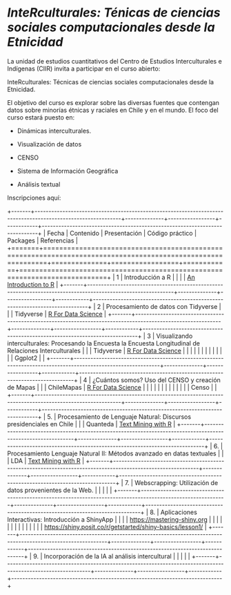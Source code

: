 # ***InteRculturales: Ténicas de ciencias sociales computacionales desde la Etnicidad***

La unidad de estudios cuantitativos del Centro de Estudios Interculturales e Indígenas (CIIR) invita a participar en el curso abierto:

InteRculturales: Técnicas de ciencias sociales computacionales desde la Etnicidad.

El objetivo del curso es explorar sobre las diversas fuentes que contengan datos sobre minorías étnicas y raciales en Chile y en el mundo. El foco del curso estará puesto en:

-   Dinámicas interculturales.

-   Visualización de datos

-   CENSO

-   Sistema de Información Geográfica

-   Análisis textual

Inscripciones aquí:

+-------+-------------------------------------------------------------------------------------------------------------+--------------+-----------------+------------+----------------------------------------------------------------------------+
| Fecha | Contenido                                                                                                   | Presentación | Código práctico | Packages   | Referencias                                                                |
+=======+=============================================================================================================+==============+=================+============+============================================================================+
| 1     | Introducción a R                                                                                            |              |                 |            | [An Introduction to R](https://intro2r.com "An Introduction to R [Libro]") |
+-------+-------------------------------------------------------------------------------------------------------------+--------------+-----------------+------------+----------------------------------------------------------------------------+
| 2     | Procesamiento de datos con Tidyverse                                                                        |              |                 | Tidyverse  | [R For Data Science](https://r4ds.had.co.nz/ "R For Data Science")         |
+-------+-------------------------------------------------------------------------------------------------------------+--------------+-----------------+------------+----------------------------------------------------------------------------+
| 3     | Visualizando interculturales: Procesando la Encuesta la Encuesta Longitudinal de Relaciones Interculturales |              |                 | Tidyverse  | [R For Data Science](https://r4ds.had.co.nz/ "R For Data Science")         |
|       |                                                                                                             |              |                 |            |                                                                            |
|       |                                                                                                             |              |                 | Ggplot2    |                                                                            |
+-------+-------------------------------------------------------------------------------------------------------------+--------------+-----------------+------------+----------------------------------------------------------------------------+
| 4     | ¿Cuántos somos? Uso del CENSO y creación de Mapas                                                           |              |                 | ChileMapas | [R For Data Science](https://r4ds.had.co.nz/ "R For Data Science")         |
|       |                                                                                                             |              |                 |            |                                                                            |
|       |                                                                                                             |              |                 | Censo      |                                                                            |
+-------+-------------------------------------------------------------------------------------------------------------+--------------+-----------------+------------+----------------------------------------------------------------------------+
| 5\.   | Procesamiento de Lenguaje Natural: Discursos presidenciales en Chile                                        |              |                 | Quanteda   | [Text Mining with R](https://www.tidytextmining.com/)                      |
+-------+-------------------------------------------------------------------------------------------------------------+--------------+-----------------+------------+----------------------------------------------------------------------------+
| 6\.   | Procesamiento Lenguaje Natural II: Métodos avanzado en datas textuales                                      |              |                 | LDA        | [Text Mining with R](https://www.tidytextmining.com/)                      |
+-------+-------------------------------------------------------------------------------------------------------------+--------------+-----------------+------------+----------------------------------------------------------------------------+
| 7\.   | Webscrapping: Utilización de datos provenientes de la Web.                                                  |              |                 |            |                                                                            |
+-------+-------------------------------------------------------------------------------------------------------------+--------------+-----------------+------------+----------------------------------------------------------------------------+
| 8\.   | Aplicaciones Interactivas: Introducción a ShinyApp                                                          |              |                 |            | <https://mastering-shiny.org>                                              |
|       |                                                                                                             |              |                 |            |                                                                            |
|       |                                                                                                             |              |                 |            | <https://shiny.posit.co/r/getstarted/shiny-basics/lesson1/>                |
+-------+-------------------------------------------------------------------------------------------------------------+--------------+-----------------+------------+----------------------------------------------------------------------------+
| 9\.   | Incorporación de la IA al análisis intercultural                                                            |              |                 |            |                                                                            |
+-------+-------------------------------------------------------------------------------------------------------------+--------------+-----------------+------------+----------------------------------------------------------------------------+
